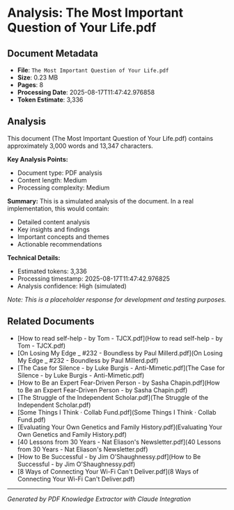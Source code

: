 # Analysis: The Most Important Question of Your Life.pdf

## Document Metadata
- **File**: `The Most Important Question of Your Life.pdf`
- **Size**: 0.23 MB
- **Pages**: 8
- **Processing Date**: 2025-08-17T11:47:42.976858
- **Token Estimate**: 3,336

## Analysis

This document (The Most Important Question of Your Life.pdf) contains approximately 3,000 words and 13,347 characters.

**Key Analysis Points:**
- Document type: PDF analysis
- Content length: Medium
- Processing complexity: Medium

**Summary:**
This is a simulated analysis of the document. In a real implementation, this would contain:
- Detailed content analysis
- Key insights and findings
- Important concepts and themes
- Actionable recommendations

**Technical Details:**
- Estimated tokens: 3,336
- Processing timestamp: 2025-08-17T11:47:42.976825
- Analysis confidence: High (simulated)

*Note: This is a placeholder response for development and testing purposes.*

## Related Documents

- [How to read self-help - by Tom - TJCX.pdf](How to read self-help - by Tom - TJCX.pdf)
- [On Losing My Edge _ #232 - Boundless by Paul Millerd.pdf](On Losing My Edge _ #232 - Boundless by Paul Millerd.pdf)
- [The Case for Silence - by Luke Burgis - Anti-Mimetic.pdf](The Case for Silence - by Luke Burgis - Anti-Mimetic.pdf)
- [How to Be an Expert Fear-Driven Person - by Sasha Chapin.pdf](How to Be an Expert Fear-Driven Person - by Sasha Chapin.pdf)
- [The Struggle of the Independent Scholar.pdf](The Struggle of the Independent Scholar.pdf)
- [Some Things I Think · Collab Fund.pdf](Some Things I Think · Collab Fund.pdf)
- [Evaluating Your Own Genetics and Family History.pdf](Evaluating Your Own Genetics and Family History.pdf)
- [40 Lessons from 30 Years - Nat Eliason's Newsletter.pdf](40 Lessons from 30 Years - Nat Eliason's Newsletter.pdf)
- [How to Be Successful - by Jim O'Shaughnessy.pdf](How to Be Successful - by Jim O'Shaughnessy.pdf)
- [8 Ways of Connecting Your Wi-Fi Can't Deliver.pdf](8 Ways of Connecting Your Wi-Fi Can't Deliver.pdf)

---
*Generated by PDF Knowledge Extractor with Claude Integration*